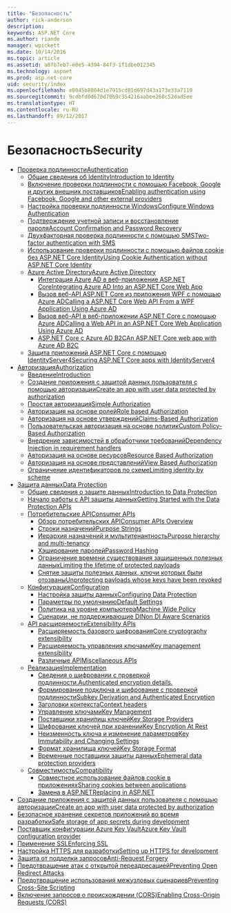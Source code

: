 ```yaml
---
title: "Безопасность"
author: rick-anderson
description: 
keywords: ASP.NET Core
ms.author: riande
manager: wpickett
ms.date: 10/14/2016
ms.topic: article
ms.assetid: a8fb7eb7-e0e5-4394-84f3-1f1dbe012345
ms.technology: aspnet
ms.prod: asp.net-core
uid: security/index
ms.openlocfilehash: e8045b8804d1e7915cd81d697d43a173e33a7119
ms.sourcegitcommit: 9cdbfd0d670d70b9c354216aabee260c52dad5ee
ms.translationtype: HT
ms.contentlocale: ru-RU
ms.lasthandoff: 09/12/2017
---
```

# <a name="security"></a><span data-ttu-id="9dd95-103">Безопасность</span><span class="sxs-lookup"><span data-stu-id="9dd95-103">Security</span></span>

*   [<span data-ttu-id="9dd95-104">Проверка подлинности</span><span class="sxs-lookup"><span data-stu-id="9dd95-104">Authentication</span></span>](authentication/index.md)
    *   [<span data-ttu-id="9dd95-105">Общие сведения об Identity</span><span class="sxs-lookup"><span data-stu-id="9dd95-105">Introduction to Identity</span></span>](authentication/identity.md)
    *   [<span data-ttu-id="9dd95-106">Включение проверки подлинности с помощью Facebook, Google и других внешних поставщиков</span><span class="sxs-lookup"><span data-stu-id="9dd95-106">Enabling authentication using Facebook, Google and other external providers</span></span>](authentication/social/index.md)
    * [<span data-ttu-id="9dd95-107">Настройка проверки подлинности Windows</span><span class="sxs-lookup"><span data-stu-id="9dd95-107">Configure Windows Authentication</span></span>](authentication/windowsauth.md)
    *   [<span data-ttu-id="9dd95-108">Подтверждение учетной записи и восстановление пароля</span><span class="sxs-lookup"><span data-stu-id="9dd95-108">Account Confirmation and Password Recovery</span></span>](authentication/accconfirm.md)
    *   [<span data-ttu-id="9dd95-109">Двухфакторная проверка подлинности с помощью SMS</span><span class="sxs-lookup"><span data-stu-id="9dd95-109">Two-factor authentication with SMS</span></span>](authentication/2fa.md) 
    *   [<span data-ttu-id="9dd95-110">Использование проверки подлинности с помощью файлов cookie без ASP.NET Core Identity</span><span class="sxs-lookup"><span data-stu-id="9dd95-110">Using Cookie Authentication without ASP.NET Core Identity</span></span>](authentication/cookie.md)
    *   [<span data-ttu-id="9dd95-111">Azure Active Directory</span><span class="sxs-lookup"><span data-stu-id="9dd95-111">Azure Active Directory</span></span>](authentication/azure-active-directory/index.md)
        *   [<span data-ttu-id="9dd95-112">Интеграция Azure AD в веб-приложение ASP.NET Core</span><span class="sxs-lookup"><span data-stu-id="9dd95-112">Integrating Azure AD Into an ASP.NET Core Web App</span></span>](https://azure.microsoft.com/documentation/samples/active-directory-dotnet-webapp-openidconnect-aspnetcore/)
        *   [<span data-ttu-id="9dd95-113">Вызов веб-API ASP.NET Core из приложения WPF с помощью Azure AD</span><span class="sxs-lookup"><span data-stu-id="9dd95-113">Calling a ASP.NET Core Web API From a WPF Application Using Azure AD</span></span>](https://azure.microsoft.com/documentation/samples/active-directory-dotnet-native-aspnetcore/)
        *   [<span data-ttu-id="9dd95-114">Вызов веб-API в веб-приложении ASP.NET Core с помощью Azure AD</span><span class="sxs-lookup"><span data-stu-id="9dd95-114">Calling a Web API in an ASP.NET Core Web Application Using Azure AD</span></span>](https://azure.microsoft.com/documentation/samples/active-directory-dotnet-webapp-webapi-openidconnect-aspnetcore/)
        *   [<span data-ttu-id="9dd95-115">ASP.NET Core с Azure AD B2C</span><span class="sxs-lookup"><span data-stu-id="9dd95-115">An ASP.NET Core web app with Azure AD B2C</span></span>](https://azure.microsoft.com/resources/samples/active-directory-b2c-dotnetcore-webapp/)
    *   [<span data-ttu-id="9dd95-116">Защита приложений ASP.NET Core с помощью IdentityServer4</span><span class="sxs-lookup"><span data-stu-id="9dd95-116">Securing ASP.NET Core apps with IdentityServer4</span></span>](https://identityserver4.readthedocs.io)
*   [<span data-ttu-id="9dd95-117">Авторизация</span><span class="sxs-lookup"><span data-stu-id="9dd95-117">Authorization</span></span>](authorization/index.md)
    *   [<span data-ttu-id="9dd95-118">Введение</span><span class="sxs-lookup"><span data-stu-id="9dd95-118">Introduction</span></span>](authorization/introduction.md)
    *   [<span data-ttu-id="9dd95-119">Создание приложения с защитой данных пользователя с помощью авторизации</span><span class="sxs-lookup"><span data-stu-id="9dd95-119">Create an app with user data protected by authorization</span></span>](xref:security/authorization/secure-data)
    *   [<span data-ttu-id="9dd95-120">Простая авторизация</span><span class="sxs-lookup"><span data-stu-id="9dd95-120">Simple Authorization</span></span>](authorization/simple.md)
    *   [<span data-ttu-id="9dd95-121">Авторизация на основе ролей</span><span class="sxs-lookup"><span data-stu-id="9dd95-121">Role based Authorization</span></span>](authorization/roles.md)
    *   [<span data-ttu-id="9dd95-122">Авторизация на основе утверждений</span><span class="sxs-lookup"><span data-stu-id="9dd95-122">Claims-Based Authorization</span></span>](authorization/claims.md)
    *   [<span data-ttu-id="9dd95-123">Пользовательская авторизация на основе политик</span><span class="sxs-lookup"><span data-stu-id="9dd95-123">Custom Policy-Based Authorization</span></span>](authorization/policies.md)
    *   [<span data-ttu-id="9dd95-124">Внедрение зависимостей в обработчики требований</span><span class="sxs-lookup"><span data-stu-id="9dd95-124">Dependency Injection in requirement handlers</span></span>](authorization/dependencyinjection.md)
    *   [<span data-ttu-id="9dd95-125">Авторизация на основе ресурсов</span><span class="sxs-lookup"><span data-stu-id="9dd95-125">Resource Based Authorization</span></span>](authorization/resourcebased.md)
    *   [<span data-ttu-id="9dd95-126">Авторизация на основе представлений</span><span class="sxs-lookup"><span data-stu-id="9dd95-126">View Based Authorization</span></span>](authorization/views.md)
    *   [<span data-ttu-id="9dd95-127">Ограничение идентификаторов по схеме</span><span class="sxs-lookup"><span data-stu-id="9dd95-127">Limiting identity by scheme</span></span>](authorization/limitingidentitybyscheme.md)
*   [<span data-ttu-id="9dd95-128">Защита данных</span><span class="sxs-lookup"><span data-stu-id="9dd95-128">Data Protection</span></span>](data-protection/index.md)
    *   [<span data-ttu-id="9dd95-129">Общие сведения о защите данных</span><span class="sxs-lookup"><span data-stu-id="9dd95-129">Introduction to Data Protection</span></span>](data-protection/introduction.md)
    *   [<span data-ttu-id="9dd95-130">Начало работы с API защиты данных</span><span class="sxs-lookup"><span data-stu-id="9dd95-130">Getting Started with the Data Protection APIs</span></span>](data-protection/using-data-protection.md)
    *   [<span data-ttu-id="9dd95-131">Потребительские API</span><span class="sxs-lookup"><span data-stu-id="9dd95-131">Consumer APIs</span></span>](data-protection/consumer-apis/index.md)
        *   [<span data-ttu-id="9dd95-132">Обзор потребительских API</span><span class="sxs-lookup"><span data-stu-id="9dd95-132">Consumer APIs Overview</span></span>](data-protection/consumer-apis/overview.md)
        *   [<span data-ttu-id="9dd95-133">Строки назначений</span><span class="sxs-lookup"><span data-stu-id="9dd95-133">Purpose Strings</span></span>](data-protection/consumer-apis/purpose-strings.md)
        *   [<span data-ttu-id="9dd95-134">Иерархия назначений и мультитенантность</span><span class="sxs-lookup"><span data-stu-id="9dd95-134">Purpose hierarchy and multi-tenancy</span></span>](data-protection/consumer-apis/purpose-strings-multitenancy.md)
        *   [<span data-ttu-id="9dd95-135">Хэширование паролей</span><span class="sxs-lookup"><span data-stu-id="9dd95-135">Password Hashing</span></span>](data-protection/consumer-apis/password-hashing.md)
        *   [<span data-ttu-id="9dd95-136">Ограничение времени существования защищенных полезных данных</span><span class="sxs-lookup"><span data-stu-id="9dd95-136">Limiting the lifetime of protected payloads</span></span>](data-protection/consumer-apis/limited-lifetime-payloads.md)
        *   [<span data-ttu-id="9dd95-137">Снятие защиты полезных данных, ключи которых были отозваны</span><span class="sxs-lookup"><span data-stu-id="9dd95-137">Unprotecting payloads whose keys have been revoked</span></span>](data-protection/consumer-apis/dangerous-unprotect.md)
    *   [<span data-ttu-id="9dd95-138">Конфигурация</span><span class="sxs-lookup"><span data-stu-id="9dd95-138">Configuration</span></span>](data-protection/configuration/index.md)
        *   [<span data-ttu-id="9dd95-139">Настройка защиты данных</span><span class="sxs-lookup"><span data-stu-id="9dd95-139">Configuring Data Protection</span></span>](data-protection/configuration/overview.md)
        *   [<span data-ttu-id="9dd95-140">Параметры по умолчанию</span><span class="sxs-lookup"><span data-stu-id="9dd95-140">Default Settings</span></span>](data-protection/configuration/default-settings.md)
        *   [<span data-ttu-id="9dd95-141">Политика на уровне компьютера</span><span class="sxs-lookup"><span data-stu-id="9dd95-141">Machine Wide Policy</span></span>](data-protection/configuration/machine-wide-policy.md)
        *   [<span data-ttu-id="9dd95-142">Сценарии, не поддерживающие DI</span><span class="sxs-lookup"><span data-stu-id="9dd95-142">Non DI Aware Scenarios</span></span>](data-protection/configuration/non-di-scenarios.md)
    *   [<span data-ttu-id="9dd95-143">API расширяемости</span><span class="sxs-lookup"><span data-stu-id="9dd95-143">Extensibility APIs</span></span>](data-protection/extensibility/index.md)
        *   [<span data-ttu-id="9dd95-144">Расширяемость базового шифрования</span><span class="sxs-lookup"><span data-stu-id="9dd95-144">Core cryptography extensibility</span></span>](data-protection/extensibility/core-crypto.md)
        *   [<span data-ttu-id="9dd95-145">Расширяемость управления ключами</span><span class="sxs-lookup"><span data-stu-id="9dd95-145">Key management extensibility</span></span>](data-protection/extensibility/key-management.md)
        *   [<span data-ttu-id="9dd95-146">Различные API</span><span class="sxs-lookup"><span data-stu-id="9dd95-146">Miscellaneous APIs</span></span>](data-protection/extensibility/misc-apis.md)
    *   [<span data-ttu-id="9dd95-147">Реализация</span><span class="sxs-lookup"><span data-stu-id="9dd95-147">Implementation</span></span>](data-protection/implementation/index.md)
        *   [<span data-ttu-id="9dd95-148">Сведения о шифровании с проверкой подлинности.</span><span class="sxs-lookup"><span data-stu-id="9dd95-148">Authenticated encryption details.</span></span>](data-protection/implementation/authenticated-encryption-details.md)
        *   [<span data-ttu-id="9dd95-149">Формирование подключа и шифрование с проверкой подлинности</span><span class="sxs-lookup"><span data-stu-id="9dd95-149">Subkey Derivation and Authenticated Encryption</span></span>](data-protection/implementation/subkeyderivation.md)
        *   [<span data-ttu-id="9dd95-150">Заголовки контекста</span><span class="sxs-lookup"><span data-stu-id="9dd95-150">Context headers</span></span>](data-protection/implementation/context-headers.md)
        *   [<span data-ttu-id="9dd95-151">Управление ключами</span><span class="sxs-lookup"><span data-stu-id="9dd95-151">Key Management</span></span>](data-protection/implementation/key-management.md)
        *   [<span data-ttu-id="9dd95-152">Поставщики хранилищ ключей</span><span class="sxs-lookup"><span data-stu-id="9dd95-152">Key Storage Providers</span></span>](data-protection/implementation/key-storage-providers.md)
        *   [<span data-ttu-id="9dd95-153">Шифрование ключей при хранении</span><span class="sxs-lookup"><span data-stu-id="9dd95-153">Key Encryption At Rest</span></span>](data-protection/implementation/key-encryption-at-rest.md)
        *   [<span data-ttu-id="9dd95-154">Неизменность ключа и изменение параметров</span><span class="sxs-lookup"><span data-stu-id="9dd95-154">Key Immutability and Changing Settings</span></span>](data-protection/implementation/key-immutability.md)
        *   [<span data-ttu-id="9dd95-155">Формат хранилища ключей</span><span class="sxs-lookup"><span data-stu-id="9dd95-155">Key Storage Format</span></span>](data-protection/implementation/key-storage-format.md)
        *   [<span data-ttu-id="9dd95-156">Временные поставщики защиты данных</span><span class="sxs-lookup"><span data-stu-id="9dd95-156">Ephemeral data protection providers</span></span>](data-protection/implementation/key-storage-ephemeral.md)
    *   [<span data-ttu-id="9dd95-157">Совместимость</span><span class="sxs-lookup"><span data-stu-id="9dd95-157">Compatibility</span></span>](data-protection/compatibility/index.md)
        *   [<span data-ttu-id="9dd95-158">Совместное использование файлов cookie в приложениях</span><span class="sxs-lookup"><span data-stu-id="9dd95-158">Sharing cookies between applications</span></span>](data-protection/compatibility/cookie-sharing.md)
        *   [<span data-ttu-id="9dd95-159">Замена <machineKey> в ASP.NET</span><span class="sxs-lookup"><span data-stu-id="9dd95-159">Replacing <machineKey> in ASP.NET</span></span>](data-protection/compatibility/replacing-machinekey.md)
*   [<span data-ttu-id="9dd95-160">Создание приложения с защитой данных пользователя с помощью авторизации</span><span class="sxs-lookup"><span data-stu-id="9dd95-160">Create an app with user data protected by authorization</span></span>](xref:security/authorization/secure-data)
*   [<span data-ttu-id="9dd95-161">Безопасное хранение секретов приложений во время разработки</span><span class="sxs-lookup"><span data-stu-id="9dd95-161">Safe storage of app secrets during development</span></span>](app-secrets.md)
*   [<span data-ttu-id="9dd95-162">Поставщик конфигурации Azure Key Vault</span><span class="sxs-lookup"><span data-stu-id="9dd95-162">Azure Key Vault configuration provider</span></span>](key-vault-configuration.md)
*   [<span data-ttu-id="9dd95-163">Применение SSL</span><span class="sxs-lookup"><span data-stu-id="9dd95-163">Enforcing SSL</span></span>](enforcing-ssl.md)
*   [<span data-ttu-id="9dd95-164">Настройка HTTPS для разработки</span><span class="sxs-lookup"><span data-stu-id="9dd95-164">Setting up HTTPS for development</span></span>](https.md)
*   [<span data-ttu-id="9dd95-165">Защита от подделки запросов</span><span class="sxs-lookup"><span data-stu-id="9dd95-165">Anti-Request Forgery</span></span>](anti-request-forgery.md)
*   [<span data-ttu-id="9dd95-166">Предотвращение атак с открытой переадресацией</span><span class="sxs-lookup"><span data-stu-id="9dd95-166">Preventing Open Redirect Attacks</span></span>](preventing-open-redirects.md)
*   [<span data-ttu-id="9dd95-167">Предотвращение использования межузловых сценариев</span><span class="sxs-lookup"><span data-stu-id="9dd95-167">Preventing Cross-Site Scripting</span></span>](cross-site-scripting.md)
*   [<span data-ttu-id="9dd95-168">Включение запросов о происхождении (CORS)</span><span class="sxs-lookup"><span data-stu-id="9dd95-168">Enabling Cross-Origin Requests (CORS)</span></span>](cors.md)
